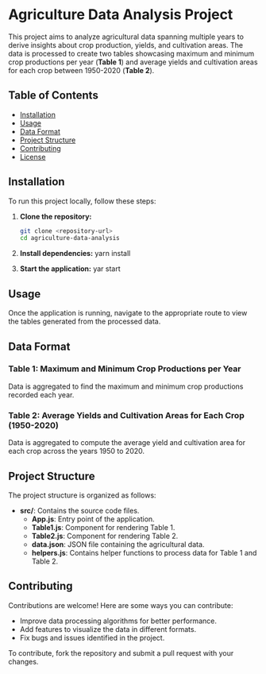 # Agriculture Data Analysis Project

This project aims to analyze agricultural data spanning multiple years to derive insights about crop production, yields, and cultivation areas. The data is processed to create two tables showcasing maximum and minimum crop productions per year (**Table 1**) and average yields and cultivation areas for each crop between 1950-2020 (**Table 2**).

## Table of Contents

- [Installation](#installation)
- [Usage](#usage)
- [Data Format](#data-format)
- [Project Structure](#project-structure)
- [Contributing](#contributing)
- [License](#license)

## Installation

To run this project locally, follow these steps:

1. **Clone the repository:**

   ```bash
   git clone <repository-url>
   cd agriculture-data-analysis
2. **Install dependencies:**
   yarn install

3. **Start the application:**
   yar start


## Usage

Once the application is running, navigate to the appropriate route to view the tables generated from the processed data.

## Data Format

### Table 1: Maximum and Minimum Crop Productions per Year

Data is aggregated to find the maximum and minimum crop productions recorded each year.

### Table 2: Average Yields and Cultivation Areas for Each Crop (1950-2020)

Data is aggregated to compute the average yield and cultivation area for each crop across the years 1950 to 2020.

## Project Structure

The project structure is organized as follows:

- **src/**: Contains the source code files.
  - **App.js**: Entry point of the application.
  - **Table1.js**: Component for rendering Table 1.
  - **Table2.js**: Component for rendering Table 2.
  - **data.json**: JSON file containing the agricultural data.
  - **helpers.js**: Contains helper functions to process data for Table 1 and Table 2.

## Contributing

Contributions are welcome! Here are some ways you can contribute:

- Improve data processing algorithms for better performance.
- Add features to visualize the data in different formats.
- Fix bugs and issues identified in the project.

To contribute, fork the repository and submit a pull request with your changes.

